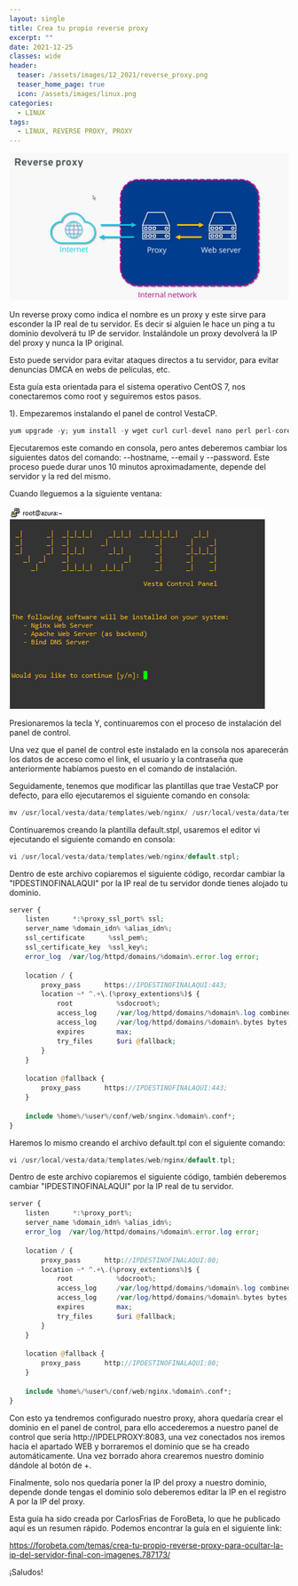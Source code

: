 ```yaml
---
layout: single
title: Crea tu propio reverse proxy
excerpt: ""
date: 2021-12-25
classes: wide
header:
  teaser: /assets/images/12_2021/reverse_proxy.png
  teaser_home_page: true
  icon: /assets/images/linux.png
categories:
  - LINUX
tags:
  - LINUX, REVERSE PROXY, PROXY
---
```


![](/assets/images/12_2021/reverse_proxy.png)

Un reverse proxy como indica el nombre es un proxy y este sirve para esconder la IP real de tu servidor. Es decir si alguien le hace un ping a tu dominio devolverá tu IP de servidor. Instalándole un proxy devolverá la IP del proxy y nunca la IP original.

Esto puede servidor para evitar ataques directos a tu servidor, para evitar denuncias DMCA en webs de películas, etc.

Esta guía esta orientada para el sistema operativo CentOS 7, nos conectaremos como root y seguiremos estos pasos.

1). Empezaremos instalando el panel de control VestaCP.

```php
yum upgrade -y; yum install -y wget curl curl-devel nano perl perl-core epel-release; curl -O http://vestacp.com/pub/vst-install.sh; bash vst-install.sh --nginx yes --apache yes --phpfpm no --named yes --remi yes --vsftpd no --proftpd no --iptables no --fail2ban no --quota no --exim no --dovecot no --spamassassin no --clamav no --softaculous no --mysql no --postgresql no --hostname server.hostname.tld --email tucorreo@gmail.com --password InsertaUnaPassworld
```

Ejecutaremos este comando en consola, pero antes deberemos cambiar los siguientes datos del comando: --hostname, --email y --password. Este proceso puede durar unos 10 minutos aproximadamente, depende del servidor y la red del mismo.

Cuando lleguemos a la siguiente ventana:

![](/assets/images/12_2021/vesta_1.png)

Presionaremos la tecla Y, continuaremos con el proceso de instalación del panel de control.

Una vez que el panel de control este instalado en la consola nos aparecerán los datos de acceso como el link, el usuario y la contraseña que anteriormente habíamos puesto en el comando de instalación.

Seguidamente, tenemos que modificar las plantillas que trae VestaCP por defecto, para ello ejecutaremos el siguiente comando en consola:

```php
mv /usr/local/vesta/data/templates/web/nginx/ /usr/local/vesta/data/templates/web/nginx.old;mkdir /usr/local/vesta/data/templates/web/nginx/;cd /usr/local/vesta/data/templates/web/nginx/; rm -rf /etc/nginx/conf.d/1* /etc/nginx/conf.d/2* /etc/nginx/conf.d/3* /etc/nginx/conf.d/4* /etc/nginx/conf.d/5* /etc/nginx/conf.d/6* /etc/nginx/conf.d/7* /etc/nginx/conf.d/8* /etc/nginx/conf.d/9* /etc/nginx/conf.d/0*; mv /usr/local/vesta/data/packages /usr/local/vesta/data/packages.old; mkdir /usr/local/vesta/data/packages; wget https://davidrf.es/assets/file/12_2021/default.pkg -O /usr/local/vesta/data/packages/default.pkg;
```

Continuaremos creando la plantilla default.stpl, usaremos el editor vi ejecutando el siguiente comando en consola:

```php
vi /usr/local/vesta/data/templates/web/nginx/default.stpl;
```

Dentro de este archivo copiaremos el siguiente código, recordar cambiar la "IPDESTINOFINALAQUI" por la IP real de tu servidor donde tienes alojado tu dominio.

```php
server {
    listen      *:%proxy_ssl_port% ssl;
    server_name %domain_idn% %alias_idn%;
    ssl_certificate      %ssl_pem%;
    ssl_certificate_key  %ssl_key%;
    error_log  /var/log/httpd/domains/%domain%.error.log error;

    location / {
        proxy_pass      https://IPDESTINOFINALAQUI:443;
        location ~* ^.+\.(%proxy_extentions%)$ {
            root           %sdocroot%;
            access_log     /var/log/httpd/domains/%domain%.log combined;
            access_log     /var/log/httpd/domains/%domain%.bytes bytes;
            expires        max;
            try_files      $uri @fallback;
        }
    }

    location @fallback {
        proxy_pass      https://IPDESTINOFINALAQUI:443;
    }

    include %home%/%user%/conf/web/snginx.%domain%.conf*;
}
```

Haremos lo mismo creando el archivo default.tpl con el siguiente comando:

```php
vi /usr/local/vesta/data/templates/web/nginx/default.tpl;
```

Dentro de este archivo copiaremos el siguiente código, también deberemos cambiar "IPDESTINOFINALAQUI" por la IP real de tu servidor.

```php
server {
    listen      *:%proxy_port%;
    server_name %domain_idn% %alias_idn%;
    error_log  /var/log/httpd/domains/%domain%.error.log error;

    location / {
        proxy_pass      http://IPDESTINOFINALAQUI:80;
        location ~* ^.+\.(%proxy_extentions%)$ {
            root           %docroot%;
            access_log     /var/log/httpd/domains/%domain%.log combined;
            access_log     /var/log/httpd/domains/%domain%.bytes bytes;
            expires        max;
            try_files      $uri @fallback;
        }
    }

    location @fallback {
        proxy_pass      http://IPDESTINOFINALAQUI:80;
    }

    include %home%/%user%/conf/web/nginx.%domain%.conf*;
}
```

Con esto ya tendremos configurado nuestro proxy, ahora quedaría crear el dominio en el panel de control, para ello accederemos a nuestro panel de control que sería
http://IPDELPROXY:8083, una vez conectados nos iremos hacia el apartado WEB y borraremos el dominio que se ha creado automáticamente. Una vez borrado ahora crearemos nuestro dominio dándole al botón de +.

Finalmente, solo nos quedaría poner la IP del proxy a nuestro dominio, depende donde tengas el dominio solo deberemos editar la IP en el registro A por la IP del proxy.

Esta guía ha sido creada por CarlosFrias de ForoBeta, lo que he publicado aquí es un resumen rápido. Podemos encontrar la guía en el siguiente link:

https://forobeta.com/temas/crea-tu-propio-reverse-proxy-para-ocultar-la-ip-del-servidor-final-con-imagenes.787173/

¡Saludos!